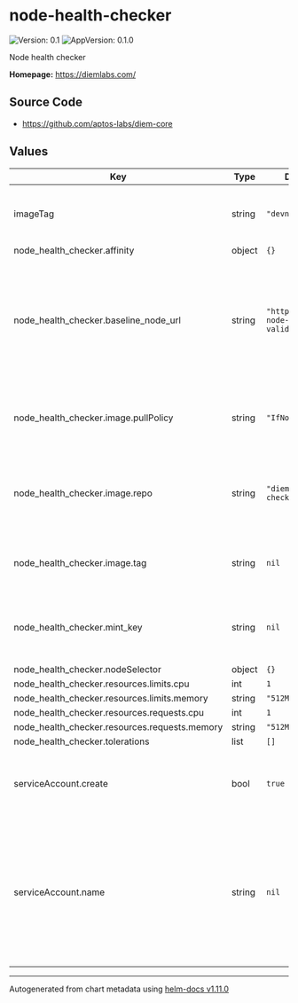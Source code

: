 # node-health-checker

![Version: 0.1](https://img.shields.io/badge/Version-0.1-informational?style=flat-square) ![AppVersion: 0.1.0](https://img.shields.io/badge/AppVersion-0.1.0-informational?style=flat-square)

Node health checker

**Homepage:** <https://diemlabs.com/>

## Source Code

* <https://github.com/aptos-labs/diem-core>

## Values

| Key | Type | Default | Description |
|-----|------|---------|-------------|
| imageTag | string | `"devnet"` | Default image tag to use for all diem images |
| node_health_checker.affinity | object | `{}` |  |
| node_health_checker.baseline_node_url | string | `"http://diem-node-0-validator:8080"` | The baseline node URL for the health checker. Defaults to the validator in your deployment |
| node_health_checker.image.pullPolicy | string | `"IfNotPresent"` | Image pull policy to use for node-checker image |
| node_health_checker.image.repo | string | `"diemlabs/node-checker"` | Image repo to use for node-checker image for running load tests |
| node_health_checker.image.tag | string | `nil` | Image tag to use for node-checker image |
| node_health_checker.mint_key | string | `nil` | The mint key for the validator used by node health checker |
| node_health_checker.nodeSelector | object | `{}` |  |
| node_health_checker.resources.limits.cpu | int | `1` |  |
| node_health_checker.resources.limits.memory | string | `"512Mi"` |  |
| node_health_checker.resources.requests.cpu | int | `1` |  |
| node_health_checker.resources.requests.memory | string | `"512Mi"` |  |
| node_health_checker.tolerations | list | `[]` |  |
| serviceAccount.create | bool | `true` | Specifies whether a service account should be created |
| serviceAccount.name | string | `nil` | The name of the service account to use. If not set and create is true, a name is generated using the fullname template |

----------------------------------------------
Autogenerated from chart metadata using [helm-docs v1.11.0](https://github.com/norwoodj/helm-docs/releases/v1.11.0)
